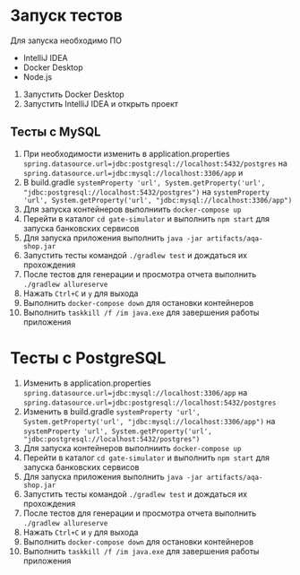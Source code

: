 # Запуск тестов
Для запуска необходимо ПО 
* IntelliJ IDEA
* Docker Desktop
* Node.js
1. Запустить Docker Desktop
2. Запустить IntelliJ IDEA и открыть проект
## Тесты с MySQL
1. При необходимости изменить в application.properties `spring.datasource.url=jdbc:postgresql://localhost:5432/postgres` на `spring.datasource.url=jdbc:mysql://localhost:3306/app` и
2. В build.gradle `systemProperty 'url', System.getProperty('url', "jdbc:postgresql://localhost:5432/postgres")` на `systemProperty 'url', System.getProperty('url', "jdbc:mysql://localhost:3306/app")`
3. Для запуска контейнеров выполниить `docker-compose up`
4. Перейти в каталог `cd gate-simulator` и выполнить `npm start` для запуска банковских сервисов
5. Для запуска приложения выполнить `java -jar artifacts/aqa-shop.jar`
6. Запустить тесты командой `./gradlew test` и дождаться их прохождения
7. После тестов для генерации и просмотра отчета выполнить `./gradlew allureserve`
8. Нажать `Ctrl+C` и `y` для выхода
9. Выполнить `docker-compose down` для остановки контейнеров
10. Выполнить `taskkill /f /im java.exe` для завершения работы приложения
# Тесты с PostgreSQL
1. Изменить в application.properties `spring.datasource.url=jdbc:mysql://localhost:3306/app` на `spring.datasource.url=jdbc:postgresql://localhost:5432/postgres`
2. Изменить в build.gradle `systemProperty 'url', System.getProperty('url', "jdbc:mysql://localhost:3306/app")` на `systemProperty 'url', System.getProperty('url', "jdbc:postgresql://localhost:5432/postgres")`
3. Для запуска контейнеров выполниить `docker-compose up`
4. Перейти в каталог `cd gate-simulator` и выполнить `npm start` для запуска банковских сервисов
5. Для запуска приложения выполнить `java -jar artifacts/aqa-shop.jar`
6. Запустить тесты командой `./gradlew test` и дождаться их прохождения
7. После тестов для генерации и просмотра отчета выполнить `./gradlew allureserve`
8. Нажать `Ctrl+C` и `y` для выхода
9. Выполнить `docker-compose down` для остановки контейнеров
10. Выполнить `taskkill /f /im java.exe` для завершения работы приложения
